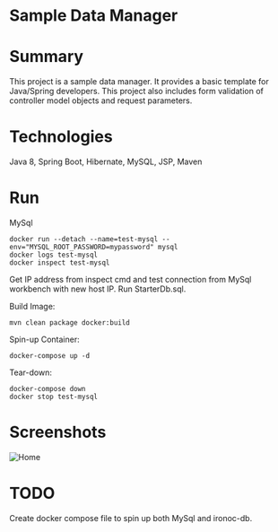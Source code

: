 Sample Data Manager
================

# Summary
This project is a sample data manager. It provides a basic template for Java/Spring developers. This project also includes form validation of controller model objects and request parameters.

# Technologies
Java 8, Spring Boot, Hibernate, MySQL, JSP, Maven

# Run
MySql
```
docker run --detach --name=test-mysql --env="MYSQL_ROOT_PASSWORD=mypassword" mysql
docker logs test-mysql
docker inspect test-mysql
```
Get IP address from inspect cmd and test connection from MySql workbench with new host IP. Run StarterDb.sql.

Build Image:
```
mvn clean package docker:build 
```

Spin-up Container: 
```
docker-compose up -d
```

Tear-down:
```
docker-compose down
docker stop test-mysql
```

# Screenshots
![Home](https://github.com/conorheffron/ironoc-hibernate/blob/dev/screenshots/DBManager.png?raw=true "Home Page")

# TODO
Create docker compose file to spin up both MySql and ironoc-db.
